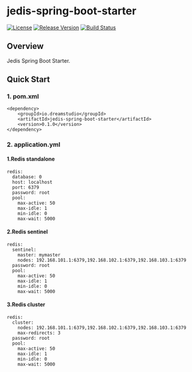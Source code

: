 # jedis-spring-boot-starter
[![License](https://img.shields.io/badge/license-Apache%202-green.svg)](https://www.apache.org/licenses/LICENSE-2.0) [![Release Version](https://img.shields.io/badge/release-0.1.0-red.svg)](https://github.com/TFdream/jedis-spring-boot-starter/releases) [![Build Status](https://travis-ci.org/TFdream/jedis-spring-boot-starter.svg?branch=master)](https://travis-ci.org/TFdream/jedis-spring-boot-starter)

## Overview
Jedis Spring Boot Starter.

## Quick Start
### 1. pom.xml
```
<dependency>
    <groupId>io.dreamstudio</groupId>
    <artifactId>jedis-spring-boot-starter</artifactId>
    <version>0.1.0</version>
</dependency>
```

### 2. application.yml
#### 1.Redis standalone
```
redis:
  database: 0
  host: localhost
  port: 6379
  password: root
  pool:
    max-active: 50
    max-idle: 1
    min-idle: 0
    max-wait: 5000
```

#### 2.Redis sentinel
```
redis:
  sentinel:
    master: mymaster
    nodes: 192.168.101.1:6379,192.168.102.1:6379,192.168.103.1:6379
  password: root
  pool:
    max-active: 50
    max-idle: 1
    min-idle: 0
    max-wait: 5000
```

#### 3.Redis cluster
```
redis:
  cluster:
    nodes: 192.168.101.1:6379,192.168.102.1:6379,192.168.103.1:6379
    max-redirects: 3
  password: root
  pool:
    max-active: 50
    max-idle: 1
    min-idle: 0
    max-wait: 5000
```
